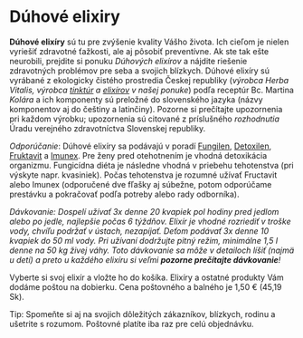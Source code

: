 Dúhové elixiry
==============

**Dúhové elixíry** sú tu pre zvýšenie kvality Vášho života. Ich cieľom je nielen
vyriešiť zdravotné ťažkosti, ale aj pôsobiť preventívne. Ak ste tak ešte
neurobili, prejdite si ponuku *Dúhových elixírov* a nájdite riešenie zdravotných
problémov pre seba a svojich blízkych. Dúhové elixíry sú vyrábané z ekologicky
čistého prostredia Českej republiky (*výrobca Herba Vitalis, výrobca
[tinktúr](/sip/tinktury/) a
[elixírov](/sip/elixiry/) v našej ponuke*) podľa receptúr Bc.
Martina *Kolára* a ich komponenty sú preložné do slovenského jazyka (názvy
komponentov aj do češtiny a latinčiny). Pozorne si prečítajte upozornenia pri
každom výrobku; upozornenia sú citované z príslušného *rozhodnutia* Úradu
verejného zdravotníctva Slovenskej republiky.

*Odporúčanie*: Dúhové elixíry sa podávajú v poradí
[Fungilen](fungilen),
[Detoxilen](detoxilen),
[Fruktavit](fructavit) a
[Imunex](imunex). Pre ženy pred otehotnením je vhodná
detoxikácia organizmu. Fungicídna diéta je následne vhodná v priebehu
tehotenstva (pri výskyte napr. kvasiniek). Počas tehotenstva je rozumné užívať
Fructavit alebo Imunex (odporučené dve fľašky aj súbežne, potom odporúčame
prestávku a pokračovať podľa potreby alebo rady odborníka).

*Dávkovanie: Dospelí užívať 3x denne 20 kvapiek pol hodiny pred jedlom alebo po
jedle, najlepšie počas 6 týždňov. Elixír je vhodné rozriediť v troške vody,
chvíľu podržať v ústach, nezapíjať. Deťom podávať 3x denne 10 kvapiek do 50 ml
vody. Pri užívaní dodržujte pitný režim, minimálne 1,5 l denne na 50 kg živej
váhy.* *Toto dávkovanie sa môže v detailoch líšiť (najmä u detí) a preto u
každého elixíru si veľmi **pozorne prečítajte dávkovanie**!*

Vyberte si svoj elixír a vložte ho do košíka. Elixíry a ostatné produkty Vám
dodáme poštou na dobierku. Cena poštovného a balného je 1,50 € (45,19 Sk).

Tip: Spomeňte si aj na svojich dôležitých zákazníkov, blízkych, rodinu a
ušetrite s rozumom. Poštovné platíte iba raz pre celú objednávku.

